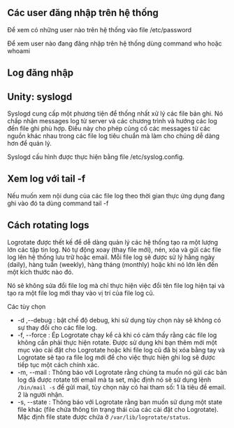 ## Các user đăng nhập trên hệ thống

Để xem có những user nào trên hệ thống vào file /etc/password

Để xem user nào đang đăng nhập trên hệ thống dùng command who hoặc whoami

## Log đăng nhập



## Unity: syslogd

Syslogd cung cấp một phương tiện để thống nhất xử lý các file bản ghi. Nó chấp nhận messages log từ server và các chương trình và hướng các log đến file ghi phù hợp. Điều này cho phép củng cố các messages từ các nguồn khác nhau trong các file log tiêu chuẩn mà làm cho chúng dễ dàng hơn để quản lý.

Syslogd cấu hình được thực hiện bằng file /etc/syslog.config. 

## Xem log với tail -f

Nếu muốn xem nội dung của các file log theo thời gian thực ứng dụng đang ghi vào đó ta dùng command tail -f


## Cách rotating logs

Logrotate được thết kế để dễ dàng quản lý các hệ thống tạo ra một lượng lớn các tập tin log. Nó tự động xoay (thay file mới), nén, xóa và gửi các file log lên hệ thống lưu trữ hoặc email. Mỗi file log sẽ được sử lý hằng ngày (daily), hàng tuần (weekly), hàng tháng (monthly) hoặc khi nó lớn lên đến một kích thước nào đó.

Nó sẽ không sửa đổi file log mà chỉ thực hiện việc đổi tên file log hiện tại và tạo ra một file log mới thay vào vị trí của file log cũ.

Các tùy chọn 
- -d ,--debug : bật chế độ debug, khi sử dụng tùy chọn này sẽ không có sự thay đổi cho các file log.
- -f, --force : Ép Logrotate chạy kể cả khi có cảm thấy rằng các file log không cần phải thực  hiện rotate. Được sử dụng khi bạn thêm mới một mục vào cài đặt cho Logrotate hoặc khi file log cũ đã bị xóa bằng tay và Logrotate sẽ tạo ra file log mới để cho việc thực hiện ghi log sẽ được tiếp tục một cách chính xác.
- -m, --mail <command> : Thông báo với Logrotate rằng chúng ta muốn nó gửi các bản log đã được rotate tới email mà ta set, mặc định nó sẽ sử dụng lệnh `/bin/mail -s` để gửi mail, tùy chọn này có hai tham số: 1 là tiêu đề email. 2 là người nhận.
- -s, --state <statefile> : Thông báo với Logrotate rằng bạn muốn sử dụng một state file khác (file chứa thông tin trạng thái của các cài đặt cho Logrotate). Mặc định file state được chứa ở `/var/lib/logrotate/status`.


